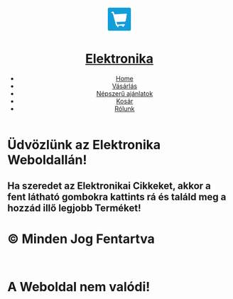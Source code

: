 <!DOCTYPE html>
<html lang="en">
<head>
    <meta charset="UTF-8">
    <meta http-equiv="X-UA-Compatible" content="IE=edge">
    <meta name="viewport" content="width=device-width, initial-scale=1.0">
    <link rel="stylesheet" href="">
    <link rel="stylesheet" href="Stilus.css">
    <title>Elektronika</title>
</head>
<header id="header">
    <div class="tarolo">
        <a href="Kosár.html"><img src="Kosár1.png" class="kosar"  width="60" height="60" alt="Kosár"></a>
    <a href="Rólunk.html"><h1 id="header h1">Elektronika</h1></a>


<nav>
    <ul>
    <li><a class="aktiv" href="Index.html">Home</a></li>
    <li><a href="Vásárlás.html">Vásárlás</a> </li>
    <li><a href="Népszerű ajánlatok.html">Népszerű ajánlatok</a></li>
    <li><a href="Kosár.html">Kosár</a></li>
    <li><a href="Rólunk.html">Rólunk</a></li>
    </ul>
</nav>
</div>
</header>
<body>
    <h1>Üdvözlünk az Elektronika Weboldallán!</h1>
    <h2>Ha szeredet az Elektronikai Cikkeket, akkor a fent látható gombokra kattints rá és találd meg a hozzád illő legjobb Terméket!</h2>
    <script src="Javascript.js"></script>
</body>
<footer>
     <h1>© Minden Jog Fentartva</h1> <br>
     <h1>A Weboldal nem valódi!</h1>
</footer>
</html>

